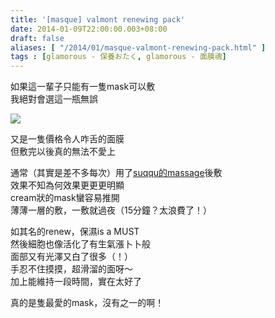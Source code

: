 ```yaml
---
title: '[masque] valmont renewing pack'
date: 2014-01-09T22:00:00.003+08:00
draft: false
aliases: [ "/2014/01/masque-valmont-renewing-pack.html" ]
tags : [glamorous - 保養おたく, glamorous - 面膜魂]
---
```


如果這一輩子只能有一隻mask可以敷  
我絕對會選這一瓶無誤

![](/images/valmontrenew1.jpg)

又是一隻價格令人咋舌的面膜  
但敷完以後真的無法不愛上

  

通常（其實是差不多每次）用了[suqqu的massage](https://hidie.net/suqqu/)後敷  
效果不知為何效果更更更明顯  
cream狀的mask蠻容易推開  
薄薄一層的敷，一敷就過夜（15分鐘？太浪費了！）

  

如其名的renew，保濕is a MUST  
然後細胞也像活化了有生氣漲卜卜般  
面部又有光澤又白了很多（！）  
手忍不住摸摸，超滑溜的面呀～    
加上能維持一段時間，實在太好了

  

真的是隻最愛的mask，沒有之一的啊！
